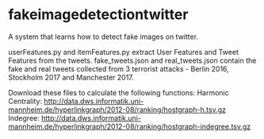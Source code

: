 # fakeimagedetectiontwitter
A system that learns how to detect fake images on twitter.

userFeatures.py and itemFeatures.py extract User Features and Tweet Features from the tweets.
fake_tweets.json and real_tweets.json contain the fake and real tweets collected from 3 terrorist attacks - Berlin 2016, Stockholm 2017 and Manchester 2017.

Download these files to calculate the following functions:
Harmonic Centrality: http://data.dws.informatik.uni-mannheim.de/hyperlinkgraph/2012-08/ranking/hostgraph-h.tsv.gz
Indegree: http://data.dws.informatik.uni-mannheim.de/hyperlinkgraph/2012-08/ranking/hostgraph-indegree.tsv.gz
